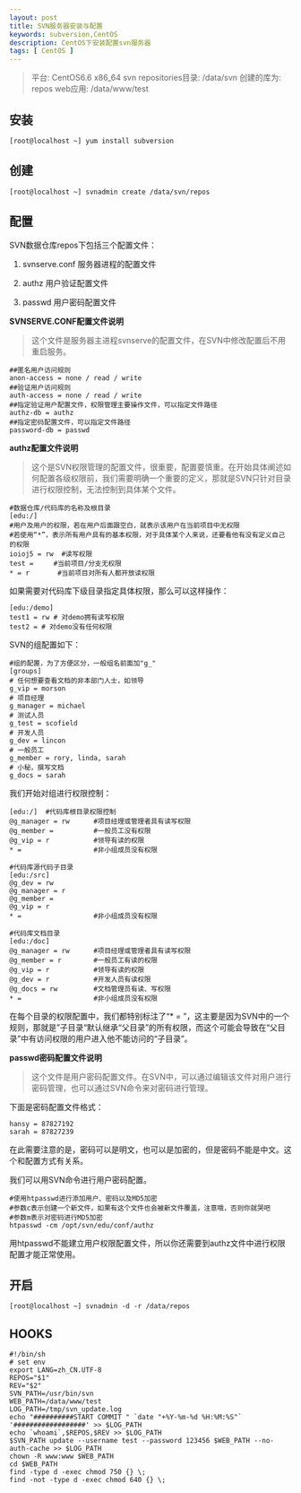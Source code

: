 ```yaml
---
layout: post
title: SVN服务器安装与配置
keywords: subversion,CentOS
description: CentOS下安装配置svn服务器
tags: [ CentOS ]
---
```


> 平台: CentOS6.6 x86_64
> svn repositories目录: /data/svn
> 创建的库为: repos
> web应用: /data/www/test


## 安装

	[root@localhost ~] yum install subversion

## 创建
	
	[root@localhost ~] svnadmin create /data/svn/repos

## 配置

SVN数据仓库repos下包括三个配置文件：

1. svnserve.conf   服务器进程的配置文件

2. authz  用户验证配置文件

3. passwd  用户密码配置文件


**SVNSERVE.CONF配置文件说明**

> 这个文件是服务器主进程svnserve的配置文件，在SVN中修改配置后不用重启服务。

	##匿名用户访问规则
	anon-access = none / read / write
	##验证用户访问规则
	auth-access = none / read / write
	##指定验证用户配置文件，权限管理主要操作文件，可以指定文件路径
	authz-db = authz
	##指定密码配置文件，可以指定文件路径
	password-db = passwd


**authz配置文件说明**

> 这个是SVN权限管理的配置文件，很重要，配置要慎重。在开始具体阐述如何配置各级权限前，我们需要明确一个重要的定义，那就是SVN只针对目录进行权限控制，无法控制到具体某个文件。

	#数据仓库/代码库的名称及根目录
	[edu:/]
	#用户及用户的权限，若在用户后面跟空白，就表示该用户在当前项目中无权限
	#若使用“*”，表示所有用户具有的基本权限，对于具体某个人来说，还要看他有没有定义自己的权限
	ioioj5 = rw  #读写权限
	test =     #当前项目/分支无权限
	* = r       #当前项目对所有人都开放读权限

如果需要对代码库下级目录指定具体权限，那么可以这样操作：

	[edu:/demo]
	test1 = rw # 对demo拥有读写权限
	test2 = # 对demo没有任何权限

SVN的组配置如下：

	#组的配置，为了方便区分，一般组名前面加"g_"
	[groups]
	# 任何想要查看文档的非本部门人士，如领导
	g_vip = morson
	# 项目经理
	g_manager = michael
	# 测试人员
	g_test = scofield
	# 开发人员
	g_dev = lincon
	# 一般员工
	g_member = rory, linda, sarah
	# 小秘，撰写文档
	g_docs = sarah

我们开始对组进行权限控制：

	[edu:/]  #代码库根目录权限控制
	@g_manager = rw      #项目经理或管理者具有读写权限
	@g_member =          #一般员工没有权限
	@g_vip = r           #领导有读的权限
	* =                  #非小组成员没有权限

	#代码库源代码子目录
	[edu:/src]
	@g_dev = rw
	@g_manager = r
	@g_member = 
	@g_vip = r
	* =                  #非小组成员没有权限

	#代码库文档目录
	[edu:/doc]
	@g_manager = rw      #项目经理或管理者具有读写权限
	@g_member = r        #一般员工有读的权限
	@g_vip = r           #领导有读的权限
	@g_dev = r           #开发人员有读权限
	@g_docs = rw         #文档管理员有读、写权限
	* =                  #非小组成员没有权限

在每个目录的权限配置中，我们都特别标注了“* = ”，这主要是因为SVN中的一个规则，那就是”子目录“默认继承“父目录”的所有权限，而这个可能会导致在“父目录”中有访问权限的用户进入他不能访问的“子目录”。


**passwd密码配置文件说明**

> 这个文件是用户密码配置文件。在SVN中，可以通过编辑该文件对用户进行密码管理，也可以通过SVN命令来对密码进行管理。

下面是密码配置文件格式：

	hansy = 87827192
	sarah = 87827239

在此需要注意的是，密码可以是明文，也可以是加密的，但是密码不能是中文。这个和配置方式有关系。

我们可以用SVN命令进行用户密码配置。

	#使用htpasswd进行添加用户、密码以及MD5加密
	#参数c表示创建一个新文件，如果有这个文件也会被新文件覆盖，注意哦，否则你就哭吧
	#参数m表示对密码进行MD5加密
	htpasswd -cm /opt/svn/edu/conf/authz

用htpasswd不能建立用户权限配置文件，所以你还需要到authz文件中进行权限配置才能正常使用。


## 开启

	[root@localhost ~] svnadmin -d -r /data/repos

## HOOKS

	#!/bin/sh
	# set env
	export LANG=zh_CN.UTF-8
	REPOS="$1"
	REV="$2"
	SVN_PATH=/usr/bin/svn
	WEB_PATH=/data/www/test
	LOG_PATH=/tmp/svn_update.log
	echo "##########START COMMIT " `date "+%Y-%m-%d %H:%M:%S"` '##################' >> $LOG_PATH
	echo `whoami`,$REPOS,$REV >> $LOG_PATH
	$SVN_PATH update --username test --password 123456 $WEB_PATH --no-auth-cache >> $LOG_PATH
	chown -R www:www $WEB_PATH
	cd $WEB_PATH
	find -type d -exec chmod 750 {} \;
	find -not -type d -exec chmod 640 {} \;